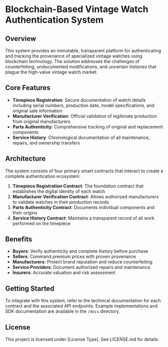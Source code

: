 # Blockchain-Based Vintage Watch Authentication System

## Overview

This system provides an immutable, transparent platform for authenticating and tracking the provenance of specialized vintage watches using blockchain technology. The solution addresses the challenges of counterfeiting, undocumented modifications, and uncertain histories that plague the high-value vintage watch market.

## Core Features

- **Timepiece Registration**: Secure documentation of watch details including serial numbers, production date, model specifications, and original sale information
- **Manufacturer Verification**: Official validation of legitimate production from original manufacturers
- **Parts Authenticity**: Comprehensive tracking of original and replacement components
- **Service History**: Chronological documentation of all maintenance, repairs, and ownership transfers

## Architecture

The system consists of four primary smart contracts that interact to create a complete authentication ecosystem:

1. **Timepiece Registration Contract**: The foundation contract that establishes the digital identity of each watch
2. **Manufacturer Verification Contract**: Allows authorized manufacturers to validate watches in their production records
3. **Parts Authenticity Contract**: Documents individual components and their origins
4. **Service History Contract**: Maintains a transparent record of all work performed on the timepiece

## Benefits

- **Buyers**: Verify authenticity and complete history before purchase
- **Sellers**: Command premium prices with proven provenance
- **Manufacturers**: Protect brand reputation and reduce counterfeiting
- **Service Providers**: Document authorized repairs and maintenance
- **Insurers**: Accurate valuation and risk assessment

## Getting Started

To integrate with this system, refer to the technical documentation for each contract and the associated API endpoints. Example implementations and SDK documentation are available in the `/docs` directory.

## License

This project is licensed under [License Type]. See LICENSE.md for details.

